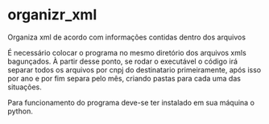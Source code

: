 # organizr_xml
Organiza xml de acordo com informações contidas dentro dos arquivos

É necessário colocar o programa no mesmo diretório dos arquivos xmls bagunçados. À partir desse ponto, se rodar o executável o código
irá separar todos os arquivos por cnpj do destinatario primeiramente, após isso por ano e por fim separa pelo mês, criando pastas para cada uma das situações.

Para funcionamento do programa deve-se ter instalado em sua máquina o python.
